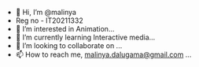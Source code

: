 - 👋 Hi, I’m @malinya
- Reg no - IT20211332
- 👀 I’m interested in Animation...
- 🌱 I’m currently learning Interactive media...
- 💞️ I’m looking to collaborate on ...
- 📫 How to reach me, malinya.dalugama@gmail.com ...

<!---
malinya/malinya is a ✨ special ✨ repository because its `README.md` (this file) appears on your GitHub profile.
You can click the Preview link to take a look at your changes.
--->
